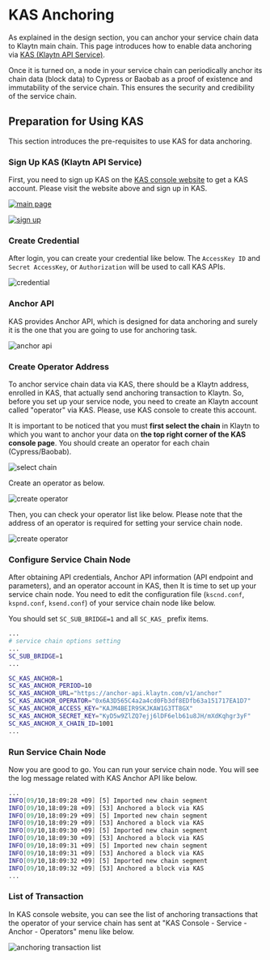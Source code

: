 # KAS Anchoring

As explained in the design section, you can anchor your service chain data to Klaytn main chain. This page introduces how to enable data anchoring via [KAS (Klaytn API Service)](https://www.klaytnapi.com).

Once it is turned on, a node in your service chain can periodically anchor its chain data (block data) to Cypress or Baobab as a proof of existence and immutability of the service chain. This ensures the security and credibility of the service chain.

## Preparation for Using KAS <a href="#preparation-with-kas" id="preparation-with-kas"></a>

This section introduces the pre-requisites to use KAS for data anchoring.

### Sign Up KAS (Klaytn API Service) <a href="#sign-up-kas" id="sign-up-kas"></a>

First, you need to sign up KAS on the [KAS console website](https://www.klaytnapi.com) to get a KAS account. Please visit the website above and sign up in KAS.

[![main page](../images/kas-main-en.png)](https://www.klaytnapi.com)

[![sign up](../images/kas-signup-en.png)](https://www.klaytnapi.com)

### Create Credential <a href="#check-credential" id="check-credential"></a>

After login, you can create your credential like below. The `AccessKey ID` and `Secret AccessKey`, or `Authorization` will be used to call KAS APIs.

![credential](../images/kas-credential-en.png)

### Anchor API <a href="#anchor-api" id="anchor-api"></a>

KAS provides Anchor API, which is designed for data anchoring and surely it is the one that you are going to use for anchoring task.

![anchor api](../images/kas-anchor-api-en.png)

### Create Operator Address <a href="#create-kas-credential" id="create-kas-credential"></a>

To anchor service chain data via KAS, there should be a Klaytn address, enrolled in KAS, that actually send anchoring transaction to Klaytn. So, before you set up your service node, you need to create an Klaytn account called "operator" via KAS. Please, use KAS console to create this account.

It is important to be noticed that you must **first select the chain** in Klaytn to which you want to anchor your data on **the top right corner of the KAS console page**. You should create an operator for each chain (Cypress/Baobab).

![select chain](../images/kas-select-chain-en.png)

Create an operator as below.

![create operator](../images/kas-create-operator-en.png)

Then, you can check your operator list like below. Please note that the address of an operator is required for setting your service chain node.

![create operator](../images/kas-operator-list-en.png)

### Configure Service Chain Node <a href="#configure-service-chain-node" id="configure-service-chain-node"></a>

After obtaining API credentials, Anchor API information (API endpoint and parameters), and an operator account in KAS, then It is time to set up your service chain node. You need to edit the configuration file (`kscnd.conf`, `kspnd.conf`, `ksend.conf`) of your service chain node like below.

You should set `SC_SUB_BRIDGE=1` and all `SC_KAS_` prefix items.

```bash
...
# service chain options setting
...
SC_SUB_BRIDGE=1
...

SC_KAS_ANCHOR=1                                                         # 1: enable, 0: disable
SC_KAS_ANCHOR_PERIOD=10                                                 # Anchoring block period
SC_KAS_ANCHOR_URL="https://anchor-api.klaytn.com/v1/anchor"             # Anchor API URL
SC_KAS_ANCHOR_OPERATOR="0x6A3D565C4a2a4cd0Fb3df8EDfb63a151717EA1D7"     # Operator address
SC_KAS_ANCHOR_ACCESS_KEY="KAJM4BEIR9SKJKAW1G3TT8GX"                     # Credential Access key
SC_KAS_ANCHOR_SECRET_KEY="KyD5w9ZlZQ7ejj6lDF6elb61u8JH/mXdKqhgr3yF"     # Credential Secret key
SC_KAS_ANCHOR_X_CHAIN_ID=1001                                           # Cypress: 8217, Baobab: 1001
...
```

### Run Service Chain Node <a href="#run-service-chain-node" id="run-service-chain-node"></a>

Now you are good to go. You can run your service chain node. You will see the log message related with KAS Anchor API like below.

```bash
...
INFO[09/10,18:09:28 +09] [5] Imported new chain segment                number=86495 hash=5a20d6…cbca1b blocks=1  txs=3 elapsed=2.387ms  trieDBSize=5.10kB mgas=0.063 mgasps=26.383
INFO[09/10,18:09:28 +09] [53] Anchored a block via KAS                  blkNum=86495
INFO[09/10,18:09:29 +09] [5] Imported new chain segment                number=86496 hash=8897bc…4ea7e7 blocks=1  txs=3 elapsed=2.158ms  trieDBSize=5.10kB mgas=0.063 mgasps=29.188
INFO[09/10,18:09:29 +09] [53] Anchored a block via KAS                  blkNum=86496
INFO[09/10,18:09:30 +09] [5] Imported new chain segment                number=86497 hash=44b319…7d4247 blocks=1  txs=3 elapsed=2.346ms  trieDBSize=5.43kB mgas=0.063 mgasps=26.848
INFO[09/10,18:09:30 +09] [53] Anchored a block via KAS                  blkNum=86497
INFO[09/10,18:09:31 +09] [5] Imported new chain segment                number=86498 hash=0b98ba…73d654 blocks=1  txs=3 elapsed=2.235ms  trieDBSize=5.61kB mgas=0.063 mgasps=28.186
INFO[09/10,18:09:31 +09] [53] Anchored a block via KAS                  blkNum=86498
INFO[09/10,18:09:32 +09] [5] Imported new chain segment                number=86499 hash=4f01ab…3bc334 blocks=1  txs=3 elapsed=3.319ms  trieDBSize=5.61kB mgas=0.063 mgasps=18.977
INFO[09/10,18:09:32 +09] [53] Anchored a block via KAS                  blkNum=86499
...
```

### List of Transaction <a href="#list-of-transaction" id="list-of-transaction"></a>

In KAS console website, you can see the list of anchoring transactions that the operator of your service chain has sent at "KAS Console - Service - Anchor - Operators" menu like below.

![anchoring transaction list](../images/kas-tx-list-en.png)
